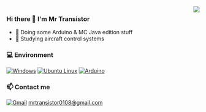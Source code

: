 <img align="right" src="https://github-readme-stats.vercel.app/api?username=MrTransistorsChannel&include_all_commits=true&show_icons=true&theme=nightowl&count_private=true&hide_border=true" />

### Hi there 👋 I'm Mr Transistor
- 🔭 Doing some Arduino & MC Java edition stuff
- 🌱 Studying aircraft control systems

### 💻 Environment
[![Windows](https://img.shields.io/badge/Windows-00BBFF?style=flat-square&logo=Windows&logoColor=FFFFFF&labelColor=00BBFF)](https://www.microsoft.com/windows10)
[![Ubuntu Linux](https://img.shields.io/badge/Ubuntu%20Desktop/Server-D64613?style=flat-square&logo=Ubuntu&logoColor=D64613&labelColor=FFFFFF)](https://https://ubuntu.com//)
[![Arduino](https://img.shields.io/badge/Arduino-009297?style=flat-square&logo=Arduino&logoColor=009297&labelColor=FFFFFF)](https://www.arduino.cc/)

### 📫 Contact me
[![Gmail](https://img.shields.io/badge/Gmail-AAAAAA?style=flat-square&logo=Gmail&logoColor=Red&labelColor=FFFFFF)](mailto:mrtransistor0108@gmail.com) mrtransistor0108@gmail.com
